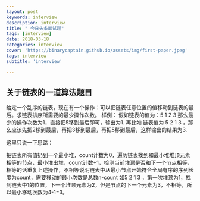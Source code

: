 ```yaml
---
layout: post
keywords: interview
description: interview
title: " 今日头条面试题"
tags: [interview]
date: 2018-03-18
categories: interview
cover: 'https://binarycaptain.github.io/assets/img/first-paper.jpeg'
tags: interview
subtitle: 'interview'

---
```



## 关于链表的一道算法题目

给定一个乱序的链表，现在有一个操作：可以把链表任意位置的值移动到链表的最后。求链表排序所需要的最少操作次数。
样例：
假如链表的值为：5 1 2 3 那么最少的操作次数为1，直接把5移到最后即可，输出为1.
再比如 链表值为 5 2 1 3 ，那么应该先把2移到最后，再把3移到最后，再把5移到最后，这样输出的结果为3.

这里只说一下思路：

把链表所有值扔到一个最小堆，count计数为0，遍历链表找到和最小堆堆顶元素相等的节点，最小堆出堆，count计数+1，检测当前堆顶是否和下一个节点相等，相等的话重复上述操作，不相等说明链表中从最小节点开始符合全局有序的序列长度为count，需要移动的最小次数是总数n-count
如5 2 1 3 ，第一次堆顶为1，找到链表中1的位置，下一个堆顶元素为2，但是节点的下一个元素为3，不相等，所以最小移动次数为4-1=3。